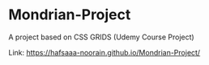 # Mondrian-Project

A project based on CSS GRIDS (Udemy Course Project)

Link: https://hafsaaa-noorain.github.io/Mondrian-Project/
